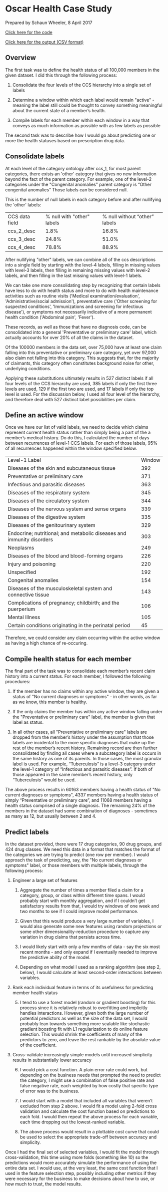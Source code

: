 # Oscar Health Case Study

Prepared by Schaun Wheeler, 8 April 2017

<a href="https://github.com/schaunwheeler/schaunwheeler.github.io/blob/master/oscar/claims.py" target="_blank">Click here for the code</a>

<a href="https://raw.githubusercontent.com/schaunwheeler/schaunwheeler.github.io/master/oscar/member_status.csv" target="_blank">Click here for the output (CSV format)</a>


## Overview

The first task was to define the health status of all 100,000 members in the given dataset. I did this through the following process:

1. Consolidate the four levels of the CCS hierarchy into a single set of labels

2. Determine a window within which each label would remain "active" - meaning the label still could be thought to convey something meaningful about the current state of a member’s health.

3. Compile labels for each member within each window in a way that conveys as much information as possible with as few labels as possible

The second task was to describe how I would go about predicting one or more the health statuses based on prescription drug data. 

## Consolidate labels

At each level of the category ontology after ccs_1, for most parent categories, there exists an 'other' category that gives no new information beyond the fact of the parent category. For example, one of the level-2 categories under the "Congenital anomalies" parent category is “Other congenital anomalies” Those labels can be considered null.

This is the number of null labels in each category before and after nullifying the 'other' labels:

<table>
  <tr>
    <td>CCS data field</td>
    <td>% null with "other" labels</td>
    <td>% null without “other” labels</td>
  </tr>
  <tr>
    <td>ccs_2_desc</td>
    <td>1.8%</td>
    <td>16.8%</td>
  </tr>
  <tr>
    <td>ccs_3_desc</td>
    <td>24.8%</td>
    <td>51.0%</td>
  </tr>
  <tr>
    <td>ccs_4_desc</td>
    <td>78.8%</td>
    <td>88.9%</td>
  </tr>
</table>


After nullifying "other" labels, we can combine all of the ccs descriptions into a single field by starting with the level-4 labels, filling in missing values with level-3 labels, then filling in remaining missing values with level-2 labels, and then filling in the last missing values with level-1 labels.

We can take one more consolidating step by recognizing that certain labels have less to do with health status and more to do with health maintenance activities such as routine visits ('Medical examination/evaluation', 'Administrative/social admission'), preventative care ('Other screening for suspected conditions', 'Immunizations and screening for infectious disease'), or symptoms not necessarily indicative of a more permanent health condition ('Abdominal pain', 'Fever').

These records, as well as those that have no diagnosis code, can be consolidated into a general 'Preventative or preliminary care' label, which actually accounts for over 20% of all the claims in the dataset.

Of the 100000 members in the data set, over 75,000 have at least one claim falling into this preventative or preliminary care category, yet over 97,000 also claim not falling into this category. This suggests that, for the majority of claimants, this category often constitutes background noise for other, underlying conditions.

Applying these substitutions ultimately results in 527 distinct labels if all four levels of the CCS hierarchy are used, 385 labels if only the first three levels are used, 129 if the first two are used, and 17 labels if only the top level is used. For the discussion below, I used all four level of the hierarchy, and therefore deal with 527 distinct label possibilities per claim.

## Define an active window

Once we have our list of valid labels, we need to decide which claims represent current health status rather than simply being a part of the a member’s medical history. Do do this, I calculated the number of days between recurrences of level-1 CCS labels. For each of those labels, 95% of all recurrences happened within the window specified below.

<table>
  <tr>
    <td>Level-1 Label</td>
    <td>Window</td>
  </tr>
  <tr>
    <td>Diseases of the skin and subcutaneous tissue</td>
    <td>392</td>
  </tr>
  <tr>
    <td>Preventative or preliminary care</td>
    <td>371</td>
  </tr>
  <tr>
    <td>Infectious and parasitic diseases</td>
    <td>363</td>
  </tr>
  <tr>
    <td>Diseases of the respiratory system</td>
    <td>345</td>
  </tr>
  <tr>
    <td>Diseases of the circulatory system</td>
    <td>344</td>
  </tr>
  <tr>
    <td>Diseases of the nervous system and sense organs</td>
    <td>339</td>
  </tr>
  <tr>
    <td>Diseases of the digestive system</td>
    <td>335</td>
  </tr>
  <tr>
    <td>Diseases of the genitourinary system</td>
    <td>329</td>
  </tr>
  <tr>
    <td>Endocrine; nutritional; and metabolic diseases and immunity disorders</td>
    <td>303</td>
  </tr>
  <tr>
    <td>Neoplasms</td>
    <td>249</td>
  </tr>
  <tr>
    <td>Diseases of the blood and blood-forming organs</td>
    <td>226</td>
  </tr>
  <tr>
    <td>Injury and poisoning</td>
    <td>220</td>
  </tr>
  <tr>
    <td>Unspecified</td>
    <td>192</td>
  </tr>
  <tr>
    <td>Congenital anomalies</td>
    <td>154</td>
  </tr>
  <tr>
    <td>Diseases of the musculoskeletal system and connective tissue</td>
    <td>143</td>
  </tr>
  <tr>
    <td>Complications of pregnancy; childbirth; and the puerperium</td>
    <td>106</td>
  </tr>
  <tr>
    <td>Mental Illness</td>
    <td>105</td>
  </tr>
  <tr>
    <td>Certain conditions originating in the perinatal period</td>
    <td>45</td>
  </tr>
</table>


Therefore, we could consider any claim occurring within the active window as having a high chance of re-occuring. 

## Compile health status for each member

The final part of the task was to consolidate each member’s recent claim history into a current status. For each member, I followed the following procedures:

1. If the member has no claims within any active window, they are given a status of "No current diagnoses or symptoms" - in other words, as far as we know, this member is healthy.

2. If the only claims the member has within any active window falling under the "Preventative or preliminary care" label, the member is given that label as  status.

3. In all other cases, all "Preventative or preliminary care" labels are dropped from the member’s history under the assumption that those labels are incidental to the more specific diagnoses that make up the rest of the member’s recent history. Remaining record are then further consolidated by finding all cases where a subcategory label is occurs in the same history as one of its parents. In those cases, the most granular label is used. For example, “Tuberculosis” is a level-3 category under the level-1 category of “Infectious and parasitic diseases”. If both of those appeared in the same member’s recent history, only “Tuberculosis” would be used.

The above process results in 60163 members having a health status of "No current diagnoses or symptoms", 4337 members having a health status of simply “Preventative or preliminary care”, and 11068 members having a health status comprised of a single diagnosis. The remaining 24% of the members in the dataset had some combination of diagnoses - sometimes as many as 12, but usually between 2 and 4.

## Predict labels

In the dataset provided, there were 17 drug categories, 90 drug groups, and 424 drug classes. We need this data in a format that matches the format of the categories we are trying to predict (one row per member). I would approach the task of predicting, say, the "No current diagnoses or symptoms" label, or those members with multiple labels, through the following process:

1. Engineer a large set of features

    1. Aggregate the number of times a member filed a claim for a category, group, or class within different time spans. I would probably start with monthly aggregation, and if I couldn’t get satisfactory results from that, I would try windows of one week and two months to see if I could improve model performance.

    2. Given that this would produce a very large number of variables, I would also generate some new features using random projections or some other dimensionality-reduction procedure to capture any variation in drug claims that persists across time.

    3. I would likely start with only a few months of data - say the six most recent months - and only expand if I eventually needed to improve the predictive ability of the model.

    4. Depending on what model I used as a ranking algorithm (see step 2, below), I would calculate at least second-order interactions between variables.

2. Rank each individual feature in terms of its usefulness for predicting member health status

    5. I tend to use a forest model (random or gradient boosting) for this process since it is relatively robust to overfitting and implicitly handles interactions. However, given both the large number of potential predictors as well as the size of the data set, I would probably lean towards something more scalable like stochastic gradient boosting fit with L1 regularization to do online feature selection. This would shrink the coefficients of many of the predictors to zero, and leave the rest rankable by the absolute value of the coefficient.

3. Cross-validate increasingly simple models until increased simplicity results in substantially lower accuracy

    6. I would pick a cost function. A plain error rate could work, but depending on the business needs that prompted the need to predict the category, I might use a combination of false positive rate and false negative rate, each weighted by how costly that specific type of error was to the business.

    7. I would start with a model that included all variables that weren’t excluded from step 2 above. I would fit a model using 2-fold cross validation and calculate the cost function based on predictions to each fold. I would then repeat the above process for each variable, each time dropping out the lowest-ranked variable.

    8. The above process would result in a plottable cost curve that could be used to select the appropriate trade-off between accuracy and simplicity.

Once I had the final set of selected variables, I would fit the model through cross-validation, this time using more folds (something like 10) so the predictions would more accurately simulate the performance of using the entire data set. I would use, at the very least, the same cost function that I used in the feature selection step, possibly including other metrics if they were necessary for the business to make decisions about how to use, or how much to trust, the model results.

